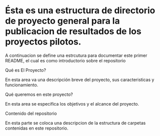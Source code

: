  # Ésta es una estructura de directorio de proyecto general para la publicacion de resultados de los proyectos pilotos.
 
 A continuacion se define una estrcutura para documentar este primer README, el cual es como introductorio sobre el repositorio
 
Qué es El Proyecto?

En esta area va una descripción breve del proyecto, sus caracteristicas y funcionamiento. 

Qué queremos en este proyecto?

En esta area se especifica los objetivos y el alcance del proyecto.

Contenido del repositorio

En esta parte se coloca una descripcion de la estructura de carpetas contenidas en este repositorio.



